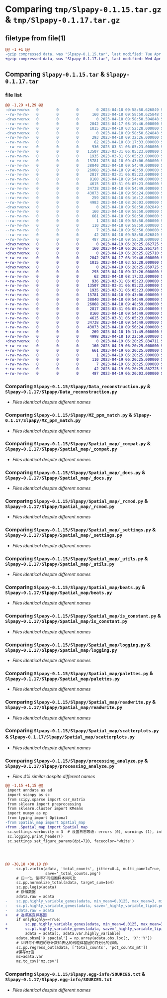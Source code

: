 # Comparing `tmp/Slpapy-0.1.15.tar.gz` & `tmp/Slpapy-0.1.17.tar.gz`

## filetype from file(1)

```diff
@@ -1 +1 @@
-gzip compressed data, was "Slpapy-0.1.15.tar", last modified: Tue Apr 18 09:58:50 2023, max compression
+gzip compressed data, was "Slpapy-0.1.17.tar", last modified: Wed Apr 19 06:20:25 2023, max compression
```

## Comparing `Slpapy-0.1.15.tar` & `Slpapy-0.1.17.tar`

### file list

```diff
@@ -1,29 +1,29 @@
-drwxrwxrwx   0        0        0        0 2023-04-18 09:58:50.626849 Slpapy-0.1.15/
--rw-rw-rw-   0        0        0      160 2023-04-18 09:58:50.625848 Slpapy-0.1.15/PKG-INFO
-drwxrwxrwx   0        0        0        0 2023-04-18 09:58:50.594848 Slpapy-0.1.15/Slpapy/
--rw-rw-rw-   0        0        0     2042 2023-04-17 08:19:46.000000 Slpapy-0.1.15/Slpapy/Data_reconstruction.py
--rw-rw-rw-   0        0        0     1015 2023-04-10 03:52:28.000000 Slpapy-0.1.15/Slpapy/MZ_ppm_match.py
-drwxrwxrwx   0        0        0        0 2023-04-18 09:58:50.624848 Slpapy-0.1.15/Slpapy/Spatial_map/
--rw-rw-rw-   0        0        0      293 2023-04-18 09:32:26.000000 Slpapy-0.1.15/Slpapy/Spatial_map/Spatial_map.py
--rw-rw-rw-   0        0        0       62 2023-04-18 08:17:33.000000 Slpapy-0.1.15/Slpapy/Spatial_map/__init__.py
--rw-rw-rw-   0        0        0      936 2023-03-31 06:05:23.000000 Slpapy-0.1.15/Slpapy/Spatial_map/_compat.py
--rw-rw-rw-   0        0        0    13507 2023-03-31 06:05:23.000000 Slpapy-0.1.15/Slpapy/Spatial_map/_docs.py
--rw-rw-rw-   0        0        0     1935 2023-03-31 06:05:23.000000 Slpapy-0.1.15/Slpapy/Spatial_map/_rcmod.py
--rw-rw-rw-   0        0        0    15781 2023-04-18 09:43:06.000000 Slpapy-0.1.15/Slpapy/Spatial_map/_settings.py
--rw-rw-rw-   0        0        0    38840 2023-04-18 09:54:49.000000 Slpapy-0.1.15/Slpapy/Spatial_map/_utils.py
--rw-rw-rw-   0        0        0    26068 2023-04-18 09:48:59.000000 Slpapy-0.1.15/Slpapy/Spatial_map/beats.py
--rw-rw-rw-   0        0        0     2817 2023-03-31 06:05:23.000000 Slpapy-0.1.15/Slpapy/Spatial_map/is_constant.py
--rw-rw-rw-   0        0        0     8160 2023-04-18 09:54:49.000000 Slpapy-0.1.15/Slpapy/Spatial_map/logging.py
--rw-rw-rw-   0        0        0     4615 2023-03-31 06:05:23.000000 Slpapy-0.1.15/Slpapy/Spatial_map/palettes.py
--rw-rw-rw-   0        0        0    34738 2023-04-18 09:54:49.000000 Slpapy-0.1.15/Slpapy/Spatial_map/readwrite.py
--rw-rw-rw-   0        0        0    43073 2023-04-18 09:56:24.000000 Slpapy-0.1.15/Slpapy/Spatial_map/scatterplots.py
--rw-rw-rw-   0        0        0      259 2023-04-18 08:16:12.000000 Slpapy-0.1.15/Slpapy/__init__.py
--rw-rw-rw-   0        0        0     4983 2023-04-18 08:26:03.000000 Slpapy-0.1.15/Slpapy/processing_analyze.py
-drwxrwxrwx   0        0        0        0 2023-04-18 09:58:50.602849 Slpapy-0.1.15/Slpapy.egg-info/
--rw-rw-rw-   0        0        0      160 2023-04-18 09:58:50.000000 Slpapy-0.1.15/Slpapy.egg-info/PKG-INFO
--rw-rw-rw-   0        0        0      661 2023-04-18 09:58:50.000000 Slpapy-0.1.15/Slpapy.egg-info/SOURCES.txt
--rw-rw-rw-   0        0        0        1 2023-04-18 09:58:50.000000 Slpapy-0.1.15/Slpapy.egg-info/dependency_links.txt
--rw-rw-rw-   0        0        0      110 2023-04-18 09:58:50.000000 Slpapy-0.1.15/Slpapy.egg-info/requires.txt
--rw-rw-rw-   0        0        0        7 2023-04-18 09:58:50.000000 Slpapy-0.1.15/Slpapy.egg-info/top_level.txt
--rw-rw-rw-   0        0        0       42 2023-04-18 09:58:50.626849 Slpapy-0.1.15/setup.cfg
--rw-rw-rw-   0        0        0      487 2023-04-18 09:58:38.000000 Slpapy-0.1.15/setup.py
+drwxrwxrwx   0        0        0        0 2023-04-19 06:20:25.862725 Slpapy-0.1.17/
+-rw-rw-rw-   0        0        0      160 2023-04-19 06:20:25.861724 Slpapy-0.1.17/PKG-INFO
+drwxrwxrwx   0        0        0        0 2023-04-19 06:20:25.825710 Slpapy-0.1.17/Slpapy/
+-rw-rw-rw-   0        0        0     2042 2023-04-17 08:19:46.000000 Slpapy-0.1.17/Slpapy/Data_reconstruction.py
+-rw-rw-rw-   0        0        0     1015 2023-04-10 03:52:28.000000 Slpapy-0.1.17/Slpapy/MZ_ppm_match.py
+drwxrwxrwx   0        0        0        0 2023-04-19 06:20:25.859725 Slpapy-0.1.17/Slpapy/Spatial_map/
+-rw-rw-rw-   0        0        0      293 2023-04-18 09:32:26.000000 Slpapy-0.1.17/Slpapy/Spatial_map/Spatial_map.py
+-rw-rw-rw-   0        0        0       62 2023-04-18 08:17:33.000000 Slpapy-0.1.17/Slpapy/Spatial_map/__init__.py
+-rw-rw-rw-   0        0        0      936 2023-03-31 06:05:23.000000 Slpapy-0.1.17/Slpapy/Spatial_map/_compat.py
+-rw-rw-rw-   0        0        0    13507 2023-03-31 06:05:23.000000 Slpapy-0.1.17/Slpapy/Spatial_map/_docs.py
+-rw-rw-rw-   0        0        0     1935 2023-03-31 06:05:23.000000 Slpapy-0.1.17/Slpapy/Spatial_map/_rcmod.py
+-rw-rw-rw-   0        0        0    15781 2023-04-18 09:43:06.000000 Slpapy-0.1.17/Slpapy/Spatial_map/_settings.py
+-rw-rw-rw-   0        0        0    38840 2023-04-18 09:54:49.000000 Slpapy-0.1.17/Slpapy/Spatial_map/_utils.py
+-rw-rw-rw-   0        0        0    26068 2023-04-18 09:48:59.000000 Slpapy-0.1.17/Slpapy/Spatial_map/beats.py
+-rw-rw-rw-   0        0        0     2817 2023-03-31 06:05:23.000000 Slpapy-0.1.17/Slpapy/Spatial_map/is_constant.py
+-rw-rw-rw-   0        0        0     8160 2023-04-18 09:54:49.000000 Slpapy-0.1.17/Slpapy/Spatial_map/logging.py
+-rw-rw-rw-   0        0        0     4615 2023-03-31 06:05:23.000000 Slpapy-0.1.17/Slpapy/Spatial_map/palettes.py
+-rw-rw-rw-   0        0        0    34738 2023-04-18 09:54:49.000000 Slpapy-0.1.17/Slpapy/Spatial_map/readwrite.py
+-rw-rw-rw-   0        0        0    43073 2023-04-18 09:56:24.000000 Slpapy-0.1.17/Slpapy/Spatial_map/scatterplots.py
+-rw-rw-rw-   0        0        0      269 2023-04-18 10:11:49.000000 Slpapy-0.1.17/Slpapy/__init__.py
+-rw-rw-rw-   0        0        0     4998 2023-04-18 10:22:59.000000 Slpapy-0.1.17/Slpapy/processing_analyze.py
+drwxrwxrwx   0        0        0        0 2023-04-19 06:20:25.834711 Slpapy-0.1.17/Slpapy.egg-info/
+-rw-rw-rw-   0        0        0      160 2023-04-19 06:20:25.000000 Slpapy-0.1.17/Slpapy.egg-info/PKG-INFO
+-rw-rw-rw-   0        0        0      661 2023-04-19 06:20:25.000000 Slpapy-0.1.17/Slpapy.egg-info/SOURCES.txt
+-rw-rw-rw-   0        0        0        1 2023-04-19 06:20:25.000000 Slpapy-0.1.17/Slpapy.egg-info/dependency_links.txt
+-rw-rw-rw-   0        0        0      110 2023-04-19 06:20:25.000000 Slpapy-0.1.17/Slpapy.egg-info/requires.txt
+-rw-rw-rw-   0        0        0        7 2023-04-19 06:20:25.000000 Slpapy-0.1.17/Slpapy.egg-info/top_level.txt
+-rw-rw-rw-   0        0        0       42 2023-04-19 06:20:25.862725 Slpapy-0.1.17/setup.cfg
+-rw-rw-rw-   0        0        0      487 2023-04-19 06:20:03.000000 Slpapy-0.1.17/setup.py
```

### Comparing `Slpapy-0.1.15/Slpapy/Data_reconstruction.py` & `Slpapy-0.1.17/Slpapy/Data_reconstruction.py`

 * *Files identical despite different names*

### Comparing `Slpapy-0.1.15/Slpapy/MZ_ppm_match.py` & `Slpapy-0.1.17/Slpapy/MZ_ppm_match.py`

 * *Files identical despite different names*

### Comparing `Slpapy-0.1.15/Slpapy/Spatial_map/_compat.py` & `Slpapy-0.1.17/Slpapy/Spatial_map/_compat.py`

 * *Files identical despite different names*

### Comparing `Slpapy-0.1.15/Slpapy/Spatial_map/_docs.py` & `Slpapy-0.1.17/Slpapy/Spatial_map/_docs.py`

 * *Files identical despite different names*

### Comparing `Slpapy-0.1.15/Slpapy/Spatial_map/_rcmod.py` & `Slpapy-0.1.17/Slpapy/Spatial_map/_rcmod.py`

 * *Files identical despite different names*

### Comparing `Slpapy-0.1.15/Slpapy/Spatial_map/_settings.py` & `Slpapy-0.1.17/Slpapy/Spatial_map/_settings.py`

 * *Files identical despite different names*

### Comparing `Slpapy-0.1.15/Slpapy/Spatial_map/_utils.py` & `Slpapy-0.1.17/Slpapy/Spatial_map/_utils.py`

 * *Files identical despite different names*

### Comparing `Slpapy-0.1.15/Slpapy/Spatial_map/beats.py` & `Slpapy-0.1.17/Slpapy/Spatial_map/beats.py`

 * *Files identical despite different names*

### Comparing `Slpapy-0.1.15/Slpapy/Spatial_map/is_constant.py` & `Slpapy-0.1.17/Slpapy/Spatial_map/is_constant.py`

 * *Files identical despite different names*

### Comparing `Slpapy-0.1.15/Slpapy/Spatial_map/logging.py` & `Slpapy-0.1.17/Slpapy/Spatial_map/logging.py`

 * *Files identical despite different names*

### Comparing `Slpapy-0.1.15/Slpapy/Spatial_map/palettes.py` & `Slpapy-0.1.17/Slpapy/Spatial_map/palettes.py`

 * *Files identical despite different names*

### Comparing `Slpapy-0.1.15/Slpapy/Spatial_map/readwrite.py` & `Slpapy-0.1.17/Slpapy/Spatial_map/readwrite.py`

 * *Files identical despite different names*

### Comparing `Slpapy-0.1.15/Slpapy/Spatial_map/scatterplots.py` & `Slpapy-0.1.17/Slpapy/Spatial_map/scatterplots.py`

 * *Files identical despite different names*

### Comparing `Slpapy-0.1.15/Slpapy/processing_analyze.py` & `Slpapy-0.1.17/Slpapy/processing_analyze.py`

 * *Files 4% similar despite different names*

```diff
@@ -1,15 +1,15 @@
 import anndata as ad
 import scanpy as sc
 from scipy.sparse import csr_matrix
 from sklearn import preprocessing
 from sklearn.cluster import KMeans
 import numpy as np
 from typing import Optional
-from Spatial_map import Spatial_map
+from .Spatial_map import Spatial_map
 sc.settings.verbosity = 3  # 设置日志等级: errors (0), warnings (1), info (2), hints (3)
 sc.logging.print_header()
 sc.settings.set_figure_params(dpi=720, facecolor='white')
 
 
 
 
@@ -38,18 +38,18 @@
     sc.pl.violin(adata, 'total_counts', jitter=0.4, multi_panel=True,
                  save='_total_counts.png')
     # 归一化，使得不同细胞样本间可比
     sc.pp.normalize_total(adata, target_sum=1e4)
     sc.pp.log1p(adata)
     # 存储数据
     adata.raw = adata
-    sc.pp.highly_variable_genes(adata, min_mean=0.0125, max_mean=3, min_disp=0.5)
-    sc.pl.highly_variable_genes(adata, save='_highly_variable_lipid.png')
-    adata.raw = adata
+    # 选择高变异基因
     if onlyhighly==True:
+        sc.pp.highly_variable_genes(adata, min_mean=0.0125, max_mean=3, min_disp=0.5)
+        sc.pl.highly_variable_genes(adata, save='_highly_variable_lipid.png')
         adata = adata[:, adata.var.highly_variable]
     adata.obsm['X_spacial'] = np.array(adata.obs.loc[:, 'X':'Y'])
     # 回归每个细胞的总计数和表达的线粒体基因的百分比的影响。
     sc.pp.regress_out(adata, ['total_counts', 'pct_counts_mt'])
     #保存mz值
     mz=adata.var
     mz.to_csv('mz.csv')
```

### Comparing `Slpapy-0.1.15/Slpapy.egg-info/SOURCES.txt` & `Slpapy-0.1.17/Slpapy.egg-info/SOURCES.txt`

 * *Files identical despite different names*

